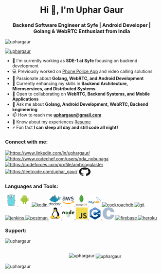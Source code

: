 <h1 align="center">Hi 👋, I'm Uphar Gaur</h1>
<h3 align="center">Backend Software Engineer at Syfe | Android Developer | Golang & WebRTC Enthusiast from India</h3>

<p align="left"> <img src="https://komarev.com/ghpvc/?username=uphargaur&label=Profile%20views&color=0e75b6&style=flat" alt="uphargaur" /> </p>

<p align="left"> <a href="https://github.com/ryo-ma/github-profile-trophy"><img src="https://github-profile-trophy.vercel.app/?username=uphargaur" alt="uphargaur" /></a> </p>

- 🚀 I'm currently working as **SDE-1 at Syfe** focusing on backend development
- 💻 Previously worked on [Phone Police App](https://github.com/uphargaur/Phone-Police) and video calling solutions
- 🔧 Passionate about **Golang, WebRTC, and Android Development**
- 🌱 Currently enhancing my skills in **Backend Architecture, Microservices, and Distributed Systems**
- 🤝 Open to collaborating on **WebRTC, Backend Systems, and Mobile Applications**
- 💬 Ask me about **Golang, Android Development, WebRTC, Backend Engineering**
- 📫 How to reach me **uphargaur@gmail.com**
- 📄 Know about my experiences [Resume]([https://drive.google.com/file/d/1COKRoDeWDS2UdhcWIkPD5MD6rixGxxfA/view?usp=sharing](https://drive.google.com/file/d/1Wf3v5VaL7p2aU8Lsyd5I1jdLnjA62_dF/view?usp=sharing))
- ⚡ Fun fact **I can sleep all day and still code all night!**

<h3 align="left">Connect with me:</h3>
<p align="left">
<a href="https://www.linkedin.com/in/uphargaur/" target="blank"><img align="center" src="https://raw.githubusercontent.com/rahuldkjain/github-profile-readme-generator/master/src/images/icons/Social/linked-in-alt.svg" alt="https://www.linkedin.com/in/uphargaur/" height="30" width="40" /></a>
<a href="https://www.codechef.com/users/oda_nobunaga" target="blank"><img align="center" src="https://cdn.jsdelivr.net/npm/simple-icons@3.1.0/icons/codechef.svg" alt="https://www.codechef.com/users/oda_nobunaga" height="30" width="40" /></a>
<a href="https://codeforces.com/profile/ambriogulaster" target="blank"><img align="center" src="https://raw.githubusercontent.com/rahuldkjain/github-profile-readme-generator/master/src/images/icons/Social/codeforces.svg" alt="https://codeforces.com/profile/ambriogulaster" height="30" width="40" /></a>
<a href="https://leetcode.com/uphar_gaur/" target="blank"><img align="center" src="https://raw.githubusercontent.com/rahuldkjain/github-profile-readme-generator/master/src/images/icons/Social/leet-code.svg" alt="https://leetcode.com/uphar_gaur/" height="30" width="40" /></a>
<a href="https://auth.geeksforgeeks.org/user/uphar_gaur" target="blank"><img align="center" src="https://raw.githubusercontent.com/devicons/devicon/master/icons/github/github-original.svg" alt="https://auth.geeksforgeeks.org/user/uphar_gaur" height="30" width="40" /></a>
</p>

<h3 align="left">Languages and Tools:</h3>
<p align="left"> 
<a href="https://golang.org" target="_blank" rel="noreferrer"> <img src="https://raw.githubusercontent.com/devicons/devicon/master/icons/go/go-original.svg" alt="go" width="40" height="40"/> </a> 
<a href="https://developer.android.com" target="_blank" rel="noreferrer"> <img src="https://raw.githubusercontent.com/devicons/devicon/master/icons/android/android-original-wordmark.svg" alt="android" width="40" height="40"/> </a> 
<a href="https://kotlinlang.org" target="_blank" rel="noreferrer"> <img src="https://www.vectorlogo.zone/logos/kotlinlang/kotlinlang-icon.svg" alt="kotlin" width="40" height="40"/> </a> 
<a href="https://www.docker.com/" target="_blank" rel="noreferrer"> <img src="https://raw.githubusercontent.com/devicons/devicon/master/icons/docker/docker-original-wordmark.svg" alt="docker" width="40" height="40"/> </a> 
<a href="https://aws.amazon.com" target="_blank" rel="noreferrer"> <img src="https://raw.githubusercontent.com/devicons/devicon/master/icons/amazonwebservices/amazonwebservices-original-wordmark.svg" alt="aws" width="40" height="40"/> </a> 
<a href="https://www.mongodb.com/" target="_blank" rel="noreferrer"> <img src="https://raw.githubusercontent.com/devicons/devicon/master/icons/mongodb/mongodb-original-wordmark.svg" alt="mongodb" width="40" height="40"/> </a> 
<a href="https://www.mysql.com/" target="_blank" rel="noreferrer"> <img src="https://raw.githubusercontent.com/devicons/devicon/master/icons/mysql/mysql-original-wordmark.svg" alt="mysql" width="40" height="40"/> </a> 
<a href="https://www.cockroachlabs.com/product/cockroachdb/" target="_blank" rel="noreferrer"> <img src="https://cdn.worldvectorlogo.com/logos/cockroachdb.svg" alt="cockroachdb" width="40" height="40"/> </a> 
<a href="https://git-scm.com/" target="_blank" rel="noreferrer"> <img src="https://www.vectorlogo.zone/logos/git-scm/git-scm-icon.svg" alt="git" width="40" height="40"/> </a> 
<a href="https://www.jenkins.io" target="_blank" rel="noreferrer"> <img src="https://www.vectorlogo.zone/logos/jenkins/jenkins-icon.svg" alt="jenkins" width="40" height="40"/> </a> 
<a href="https://postman.com" target="_blank" rel="noreferrer"> <img src="https://www.vectorlogo.zone/logos/getpostman/getpostman-icon.svg" alt="postman" width="40" height="40"/> </a> 
<a href="https://www.linux.org/" target="_blank" rel="noreferrer"> <img src="https://raw.githubusercontent.com/devicons/devicon/master/icons/linux/linux-original.svg" alt="linux" width="40" height="40"/> </a> 
<a href="https://nodejs.org" target="_blank" rel="noreferrer"> <img src="https://raw.githubusercontent.com/devicons/devicon/master/icons/nodejs/nodejs-original-wordmark.svg" alt="nodejs" width="40" height="40"/> </a> 
<a href="https://developer.mozilla.org/en-US/docs/Web/JavaScript" target="_blank" rel="noreferrer"> <img src="https://raw.githubusercontent.com/devicons/devicon/master/icons/javascript/javascript-original.svg" alt="javascript" width="40" height="40"/> </a> 
<a href="https://www.w3schools.com/cpp/" target="_blank" rel="noreferrer"> <img src="https://raw.githubusercontent.com/devicons/devicon/master/icons/cplusplus/cplusplus-original.svg" alt="cplusplus" width="40" height="40"/> </a> 
<a href="https://www.cprogramming.com/" target="_blank" rel="noreferrer"> <img src="https://raw.githubusercontent.com/devicons/devicon/master/icons/c/c-original.svg" alt="c" width="40" height="40"/> </a> 
<a href="https://firebase.google.com/" target="_blank" rel="noreferrer"> <img src="https://www.vectorlogo.zone/logos/firebase/firebase-icon.svg" alt="firebase" width="40" height="40"/> </a> 
<a href="https://heroku.com" target="_blank" rel="noreferrer"> <img src="https://www.vectorlogo.zone/logos/heroku/heroku-icon.svg" alt="heroku" width="40" height="40"/> </a> 
</p>

<h3 align="left">Support:</h3>
<p><a href="https://www.buymeacoffee.com/uphargaur"> <img align="left" src="https://cdn.buymeacoffee.com/buttons/v2/default-yellow.png" height="50" width="210" alt="uphargaur" /></a></p><br><br>

<p><img align="left" src="https://github-readme-stats.vercel.app/api/top-langs?username=uphargaur&show_icons=true&locale=en&layout=compact" alt="uphargaur" /></p>

<p>&nbsp;<img align="center" src="https://github-readme-stats.vercel.app/api?username=uphargaur&show_icons=true&locale=en" alt="uphargaur" /></p>

<p><img align="center" src="https://github-readme-streak-stats.herokuapp.com/?user=uphargaur&" alt="uphargaur" /></p>
